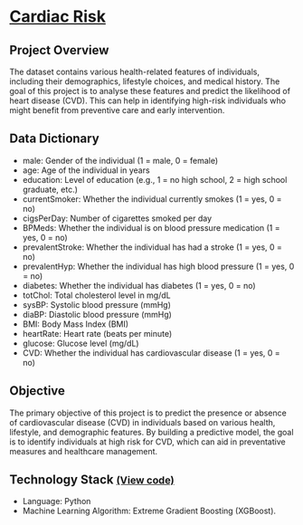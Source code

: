 # [Cardiac Risk](../c.%20Jupyter%20Notebooks/Cardiac%20Risk.ipynb)


## Project Overview
The dataset contains various health-related features of individuals, including their demographics, lifestyle choices, 
and medical history. The goal of this project is to analyse these features and predict the likelihood of heart disease 
(CVD). This can help in identifying high-risk individuals who might benefit from preventive care and early intervention.

## Data Dictionary
- male: Gender of the individual (1 = male, 0 = female)
- age: Age of the individual in years
- education: Level of education (e.g., 1 = no high school, 2 = high school graduate, etc.)
- currentSmoker: Whether the individual currently smokes (1 = yes, 0 = no)
- cigsPerDay: Number of cigarettes smoked per day
- BPMeds: Whether the individual is on blood pressure medication (1 = yes, 0 = no)
- prevalentStroke: Whether the individual has had a stroke (1 = yes, 0 = no)
- prevalentHyp: Whether the individual has high blood pressure (1 = yes, 0 = no)
- diabetes: Whether the individual has diabetes (1 = yes, 0 = no)
- totChol: Total cholesterol level in mg/dL
- sysBP: Systolic blood pressure (mmHg)
- diaBP: Diastolic blood pressure (mmHg)
- BMI: Body Mass Index (BMI)
- heartRate: Heart rate (beats per minute)
- glucose: Glucose level (mg/dL)
- CVD: Whether the individual has cardiovascular disease (1 = yes, 0 = no)

## Objective
The primary objective of this project is to predict the presence or absence of cardiovascular disease (CVD) in 
individuals based on various health, lifestyle, and demographic features. By building a predictive model, the goal is to 
identify individuals at high risk for CVD, which can aid in preventative measures and healthcare management.

## Technology Stack <small> [(View code)](../c.%20Jupyter%20Notebooks/Cardiac%20Risk.ipynb) </small>
- Language: Python
- Machine Learning Algorithm: Extreme Gradient Boosting (XGBoost).
